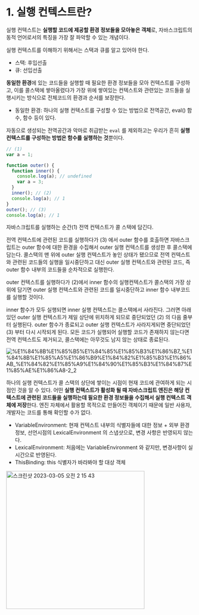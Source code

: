 # 1. 실행 컨텍스트란?

실행 컨텍스트는 **실행할 코드에 제공할 환경 정보들을 모아놓은 객체**로, 자바스크립트의 동적 언어로서의 특징을 가장 잘 파악할 수 있는 개념이다.

실행 컨텍스트를 이해하기 위해서는 스택과 큐를 알고 있어야 한다.

- 스택: 후입선출
- 큐: 선입선출

**동일한 환경**에 있는 코드들을 실행할 때 필요한 환경 정보들을 모아 컨텍스트를 구성하고, 이를 콜스택에 쌓아올렸다가 가장 위에 쌓여있는 컨텍스트와 관련있는 코드들을 실행시키는 방식으로 전체코드의 환경과 순서를 보장한다.

- 동일한 환경: 하나의 실행 컨텍스트를 구성할 수 있는 방법으로 전역공간, eval() 함수, 함수 등이 있다.

자동으로 생성되는 전역공간과 악마로 취급받는 `eval` 를 제외하고는 우리가 흔히 **실행컨텍스트를 구성하는 방법은 함수를 실행하는 것**뿐이다.

```jsx
// (1)
var a = 1;

function outer() {
  function inner() {
    console.log(a); // undefined
    var a = 3;
  }
  inner(); // (2)
  console.log(a); // 1
}
outer(); // (3)
console.log(a); // 1
```

자바스크립트를 실행하는 순간(1) 전역 컨텍스트가 콜 스택에 담긴다.

전역 컨텍스트에 관련된 코드를 실행하다가 (3) 에서 outer 함수를 호출하면 자바스크립트는 outer 함수에 대한 환경을 수집해서 outer 실행 컨텍스트를 생성한 후 콜스택에 담는다. 콜스택의 맨 위에 outer 실행 컨텍스트가 놓인 상태가 됐으므로 전역 컨텍스트와 관련된 코드들의 실행을 일시중단하고 대신 outer 실행 컨텍스트와 관련된 코드, 즉 outer 함수 내부의 코드들을 순차적으로 실행한다.

outer 컨텍스트를 실행하다가 (2)에서 inner 함수의 실행컨텍스트가 콜스택의 가장 상위에 담기면 outer 실행 컨텍스트와 관련된 코드를 일시중단하고 inner 함수 내부코드를 실행할 것이다.

inner 함수가 모두 실행되면 inner 실행 컨텍스트는 콜스택에서 사라진다. 그러면 아래있던 outer 실행 컨텍스트가 제일 상단에 위치하게 되므로 중단되었던 (2) 의 다음 줄부터 실행된다. outer 함수가 종료되고 outer 실행 컨텍스트가 사라지게되면 중단되었던 (3) 부터 다시 시작되게 된다. 모든 코드가 실행되어 실행할 코드가 존재하지 않는다면 전역 컨텍스트도 제거되고, 콜스택에는 아무것도 남지 않는 상태로 종료된다.

![%E1%84%8B%E1%85%B5%E1%84%85%E1%85%B3%E1%86%B7_%E1%84%8B%E1%85%A5%E1%86%B9%E1%84%82%E1%85%B3%E1%86%AB_%E1%84%82%E1%85%A9%E1%84%90%E1%85%B3%E1%84%87%E1%85%AE%E1%86%A8-2_2](https://user-images.githubusercontent.com/63203480/218483984-2fbe8c30-2128-4c60-8d80-8966d06ec9e1.jpg)


하나의 실행 컨텍스트가 콜 스택의 상단에 쌓이는 시점이 현재 코드에 관여하게 되는 시점인 것을 알 수 있다. 어떤 **실행 컨텍스트가 활성화 될 때 자바스크립트 엔진은 해당 컨텍스트에 관련된 코드들을 실행하는데 필요한 환경 정보들을 수집해서 실행 컨텍스트 객체에 저장**한다. 엔진 자체에서 활용할 목적으로 만들어진 객체이기 때문에 일반 사용자, 개발자는 코드를 통해 확인할 수가 없다.

- VariableEnvironment: 현재 컨텍스트 내부의 식별자들에 대한 정보 + 외부 환경 정보, 선언시점의 LexicalEnvironment 의 스냅샷으로, 변경 사항은 반영되지 않는다.
- LexicalEnvironment: 처음에는 VariableEnvironment 와 같지만, 변경사항이 실시간으로 반영된다.
- ThisBinding: this 식별자가 바라봐야 할 대상 객체

<img width="371" alt="스크린샷 2023-03-05 오전 2 15 43" src="https://user-images.githubusercontent.com/63203480/222919671-92dac7e5-75fc-4c13-95a3-8b7ee1f6da2c.png">

